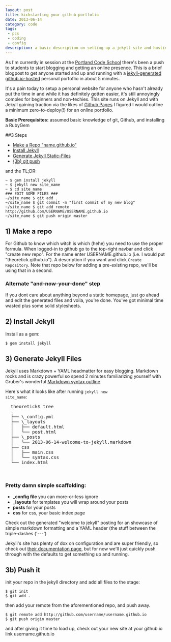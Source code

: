 ```yaml
---
layout: post
title: kickstarting your github portfolio
date: 2013-06-14
category: code
tags:
 - pcs
 - coding
 - config
description: a basic description on setting up a jekyll site and hosting to github.io.
---
```


As I'm currently in session at the [Portland Code School](http://portlandcodeschool.com/) there's been a push to students to start blogging and getting an online presence.  This is a brief blogpost to get anyone started and up and running with a [jekyll-generated](http://jekyllrb.com) [github.io-hosted](http://pages.github.com) personal portoflio in about 5 minutes.

It's a pain today to setup a personal website for anyone who hasn't already put the time in and while it has definitely gotten easier, it's still annoyingly complex for beginners and non-techies.  This site runs on Jekyll and with Jekyll gaining traction via the likes of [Github Pages](http://pages.github.com/) I figured I would outline a minimum zero-to-deploy(!) for an online portfolio.

**Basic Prerequisites:** assumed basic knowledge of git, Github, and installing a RubyGem

##3 Steps
<ul class="ul-toc">
  <li><a href="#makerepo">Make a Repo "name.github.io"</a></li>
  <li><a href="#installjekyll">Install Jekyll</a></li>
  <li><a href="#generatejekyll">Generate Jekyll Static-Files</a></li>
  <li><a href="#gitpush">(3b) git push</a></li>
</ul>

and the TL;DR:

    ~ $ gem install jekyll
    ~ $ jekyll new site_name
    ~ $ cd site_name
    ### EDIT SOME FILES ###
    ~/site_name $ git add .
    ~/site_name $ git commit -m "first commit of my new blog"
    ~/site_name $ git add remote http://github.com/USERNAME/USERNAME.github.io
    ~/site_name $ git push origin master


<h2 id="makerepo">1) Make a repo</h2>

For Github to know which witch is which (hehe) you need to use the proper formula. When logged-in to github go to the top-right navbar and click "create new repo". For the name enter USERNAME.github.io (i.e. I would put "theoretick.github.io"). A description if you want and click <code>Create Repository</code>.  Note that repo below for adding a pre-existing repo, we'll be using that in a second.

<h3>Alternate "and-now-your-done" step</h3>

If you dont care about anything beyond a static homepage, just go ahead and edit the generated files and voila, you're done.  You've got minimal time wasted plus some solid stylesheets.

<h2 id="installjekyll">2) Install Jekyll</h2>

Install as a gem:

    $ gem install jekyll

<h2 id="generatejekyll">3) Generate Jekyll Files</h2>

Jekyll uses Markdown + YAML headmatter for easy blogging.  Markdown rocks and is crazy powerful so spend 2 minutes familiarizing yourself with Gruber's wonderful [Markdown syntax outline](http://daringfireball.net/projects/markdown/syntax).

Here's what it looks like after running <code>jekyll new site_name</code>:

<pre>
  theoretick$ tree
  .
  ├── \_config.yml
  ├── \_layouts
  │   ├── default.html
  │   └── post.html
  ├── \_posts
  │   └── 2013-06-14-welcome-to-jekyll.markdown
  ├── css
  │   ├── main.css
  │   └── syntax.css
  └── index.html
</pre>

<br />

<h3>Pretty damn simple scaffolding:</h3>

 - **\_config file** you can more-or-less ignore
 - **\_layouts** for templates you will wrap around your posts
 - **posts** for your posts
 - **css** for css, your basic index page

Check out the generated "welcome to jekyll" posting for an showcase of simple markdown formatting and a YAML header (the stuff between the triple-dashes ('---')

Jekyll's site has plenty of dox on configuration and are super friendly, so check out [their documentation page](http://jekyllrb.com/docs/quickstart/), but for now we'll just quickly push through with the defaults to get something up and running.

<h2 id="gitpush">3b) Push it</h2>

init your repo in the jekyll directory and add all files to the stage:

    $ git init
    $ git add .

then add your remote from the aforementioned repo, and push away.

    $ git remote add http://github.com/username/username.github.io
    $ git push origin master

and after giving it time to load up, check out your new site at your github.io link username.github.io

